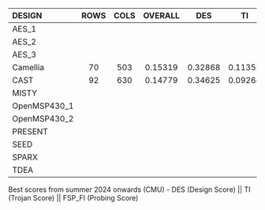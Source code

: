 |   DESIGN   |   ROWS   |   COLS   |   OVERALL   |   DES   |   TI   |   FSP_FI   |
|   :---    |   :---:  |   :---:  |    :---:    | :---:   |  :---: |    :---:   |
| AES_1	|   |   |   |   |   |   |
| AES_2	|   |   |   |   |   |   |
| AES_3	|   |   |   |   |   |   |
| Camellia| 70 | 503  | 0.15319  | 0.32868  |  0.11353  | 0.81861  |
| CAST	|  92 | 630  | 0.14779  |  0.34625 | 0.09264  | 0.76104  |
| MISTY	|   |   |   |   |   |   |
| OpenMSP430_1| |   |   |   |   |   |
| OpenMSP430_2| |   |   |   |   |   |
| PRESENT ||   |   |   |   |   |
| SEED	| |   |   |   |   |   |
| SPARX	| |   |   |   |   |   |
| TDEA	||   |   |   |   |   |

Best scores from summer 2024 onwards (CMU) - DES (Design Score) || TI (Trojan Score) || FSP_FI (Probing Score)
